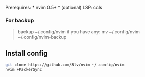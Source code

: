 Prerequires:
	* nvim 0.5+
	* (optional) LSP: ccls

### For backup
> backup ~/.config/nvim if you have any:
> mv ~/.config/nvim ~/.config/nvim-backup

## Install config
```bash
git clone https://github.com/3lv/nvim ~/.config/nvim
nvim +PackerSync
```
